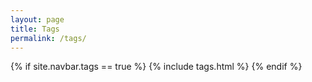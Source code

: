 ```yaml
---
layout: page
title: Tags
permalink: /tags/
---
```


{% if site.navbar.tags == true %}
{% include tags.html %}
{% endif %}
